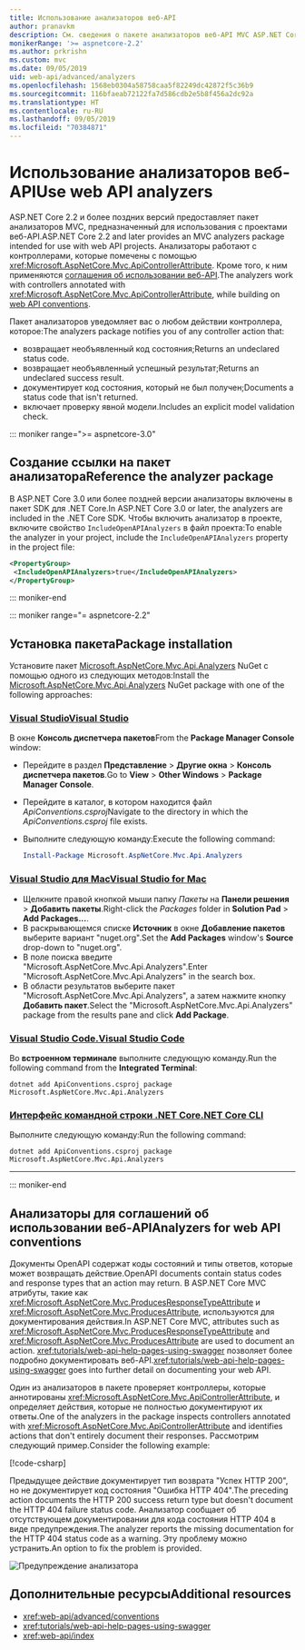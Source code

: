 ```yaml
---
title: Использование анализаторов веб-API
author: pranavkm
description: См. сведения о пакете анализаторов веб-API MVC ASP.NET Core.
monikerRange: '>= aspnetcore-2.2'
ms.author: prkrishn
ms.custom: mvc
ms.date: 09/05/2019
uid: web-api/advanced/analyzers
ms.openlocfilehash: 1568eb0304a58758caa5f82249dc42872f5c36b9
ms.sourcegitcommit: 116bfaeab72122fa7d586cdb2e5b8f456a2dc92a
ms.translationtype: HT
ms.contentlocale: ru-RU
ms.lasthandoff: 09/05/2019
ms.locfileid: "70384871"
---
```

# <a name="use-web-api-analyzers"></a><span data-ttu-id="e26df-103">Использование анализаторов веб-API</span><span class="sxs-lookup"><span data-stu-id="e26df-103">Use web API analyzers</span></span>

<span data-ttu-id="e26df-104">ASP.NET Core 2.2 и более поздних версий предоставляет пакет анализаторов MVC, предназначенный для использования с проектами веб-API.</span><span class="sxs-lookup"><span data-stu-id="e26df-104">ASP.NET Core 2.2 and later provides an MVC analyzers package intended for use with web API projects.</span></span> <span data-ttu-id="e26df-105">Анализаторы работают с контроллерами, которые помечены с помощью <xref:Microsoft.AspNetCore.Mvc.ApiControllerAttribute>. Кроме того, к ним применяются [соглашения об использовании веб-API](xref:web-api/advanced/conventions).</span><span class="sxs-lookup"><span data-stu-id="e26df-105">The analyzers work with controllers annotated with <xref:Microsoft.AspNetCore.Mvc.ApiControllerAttribute>, while building on [web API conventions](xref:web-api/advanced/conventions).</span></span>

<span data-ttu-id="e26df-106">Пакет анализаторов уведомляет вас о любом действии контроллера, которое:</span><span class="sxs-lookup"><span data-stu-id="e26df-106">The analyzers package notifies you of any controller action that:</span></span>

* <span data-ttu-id="e26df-107">возвращает необъявленный код состояния;</span><span class="sxs-lookup"><span data-stu-id="e26df-107">Returns an undeclared status code.</span></span>
* <span data-ttu-id="e26df-108">возвращает необъявленный успешный результат;</span><span class="sxs-lookup"><span data-stu-id="e26df-108">Returns an undeclared success result.</span></span>
* <span data-ttu-id="e26df-109">документирует код состояния, который не был получен;</span><span class="sxs-lookup"><span data-stu-id="e26df-109">Documents a status code that isn't returned.</span></span>
* <span data-ttu-id="e26df-110">включает проверку явной модели.</span><span class="sxs-lookup"><span data-stu-id="e26df-110">Includes an explicit model validation check.</span></span>

::: moniker range=">= aspnetcore-3.0"

## <a name="reference-the-analyzer-package"></a><span data-ttu-id="e26df-111">Создание ссылки на пакет анализатора</span><span class="sxs-lookup"><span data-stu-id="e26df-111">Reference the analyzer package</span></span>

<span data-ttu-id="e26df-112">В ASP.NET Core 3.0 или более поздней версии анализаторы включены в пакет SDK для .NET Core.</span><span class="sxs-lookup"><span data-stu-id="e26df-112">In ASP.NET Core 3.0 or later, the analyzers are included in the .NET Core SDK.</span></span> <span data-ttu-id="e26df-113">Чтобы включить анализатор в проекте, включите свойство `IncludeOpenAPIAnalyzers` в файл проекта:</span><span class="sxs-lookup"><span data-stu-id="e26df-113">To enable the analyzer in your project, include the `IncludeOpenAPIAnalyzers` property in the project file:</span></span>

```xml
<PropertyGroup>
 <IncludeOpenAPIAnalyzers>true</IncludeOpenAPIAnalyzers>
</PropertyGroup>
```

::: moniker-end

::: moniker range="= aspnetcore-2.2"

## <a name="package-installation"></a><span data-ttu-id="e26df-114">Установка пакета</span><span class="sxs-lookup"><span data-stu-id="e26df-114">Package installation</span></span>

<span data-ttu-id="e26df-115">Установите пакет [Microsoft.AspNetCore.Mvc.Api.Analyzers](https://www.nuget.org/packages/Microsoft.AspNetCore.Mvc.Api.Analyzers) NuGet с помощью одного из следующих методов:</span><span class="sxs-lookup"><span data-stu-id="e26df-115">Install the [Microsoft.AspNetCore.Mvc.Api.Analyzers](https://www.nuget.org/packages/Microsoft.AspNetCore.Mvc.Api.Analyzers) NuGet package with one of the following approaches:</span></span>

### <a name="visual-studiotabvisual-studio"></a>[<span data-ttu-id="e26df-116">Visual Studio</span><span class="sxs-lookup"><span data-stu-id="e26df-116">Visual Studio</span></span>](#tab/visual-studio)

<span data-ttu-id="e26df-117">В окне **Консоль диспетчера пакетов**</span><span class="sxs-lookup"><span data-stu-id="e26df-117">From the **Package Manager Console** window:</span></span>
  * <span data-ttu-id="e26df-118">Перейдите в раздел **Представление** > **Другие окна** > **Консоль диспетчера пакетов**.</span><span class="sxs-lookup"><span data-stu-id="e26df-118">Go to **View** > **Other Windows** > **Package Manager Console**.</span></span>
  * <span data-ttu-id="e26df-119">Перейдите в каталог, в котором находится файл *ApiConventions.csproj*</span><span class="sxs-lookup"><span data-stu-id="e26df-119">Navigate to the directory in which the *ApiConventions.csproj* file exists.</span></span>
  * <span data-ttu-id="e26df-120">Выполните следующую команду:</span><span class="sxs-lookup"><span data-stu-id="e26df-120">Execute the following command:</span></span>

    ```powershell
    Install-Package Microsoft.AspNetCore.Mvc.Api.Analyzers
    ```

### <a name="visual-studio-for-mactabvisual-studio-mac"></a>[<span data-ttu-id="e26df-121">Visual Studio для Mac</span><span class="sxs-lookup"><span data-stu-id="e26df-121">Visual Studio for Mac</span></span>](#tab/visual-studio-mac)

* <span data-ttu-id="e26df-122">Щелкните правой кнопкой мыши папку *Пакеты* на **Панели решения** > **Добавить пакеты**.</span><span class="sxs-lookup"><span data-stu-id="e26df-122">Right-click the *Packages* folder in **Solution Pad** > **Add Packages...**.</span></span>
* <span data-ttu-id="e26df-123">В раскрывающемся списке **Источник** в окне **Добавление пакетов** выберите вариант "nuget.org".</span><span class="sxs-lookup"><span data-stu-id="e26df-123">Set the **Add Packages** window's **Source** drop-down to "nuget.org".</span></span>
* <span data-ttu-id="e26df-124">В поле поиска введите "Microsoft.AspNetCore.Mvc.Api.Analyzers".</span><span class="sxs-lookup"><span data-stu-id="e26df-124">Enter "Microsoft.AspNetCore.Mvc.Api.Analyzers" in the search box.</span></span>
* <span data-ttu-id="e26df-125">В области результатов выберите пакет "Microsoft.AspNetCore.Mvc.Api.Analyzers", а затем нажмите кнопку **Добавить пакет**.</span><span class="sxs-lookup"><span data-stu-id="e26df-125">Select the "Microsoft.AspNetCore.Mvc.Api.Analyzers" package from the results pane and click **Add Package**.</span></span>

### <a name="visual-studio-codetabvisual-studio-code"></a>[<span data-ttu-id="e26df-126">Visual Studio Code.</span><span class="sxs-lookup"><span data-stu-id="e26df-126">Visual Studio Code</span></span>](#tab/visual-studio-code)

<span data-ttu-id="e26df-127">Во **встроенном терминале** выполните следующую команду.</span><span class="sxs-lookup"><span data-stu-id="e26df-127">Run the following command from the **Integrated Terminal**:</span></span>

```console
dotnet add ApiConventions.csproj package Microsoft.AspNetCore.Mvc.Api.Analyzers
```

### <a name="net-core-clitabnetcore-cli"></a>[<span data-ttu-id="e26df-128">Интерфейс командной строки .NET Core</span><span class="sxs-lookup"><span data-stu-id="e26df-128">.NET Core CLI</span></span>](#tab/netcore-cli)

<span data-ttu-id="e26df-129">Выполните следующую команду:</span><span class="sxs-lookup"><span data-stu-id="e26df-129">Run the following command:</span></span>

```console
dotnet add ApiConventions.csproj package Microsoft.AspNetCore.Mvc.Api.Analyzers
```

---

::: moniker-end

## <a name="analyzers-for-web-api-conventions"></a><span data-ttu-id="e26df-130">Анализаторы для соглашений об использовании веб-API</span><span class="sxs-lookup"><span data-stu-id="e26df-130">Analyzers for web API conventions</span></span>

<span data-ttu-id="e26df-131">Документы OpenAPI содержат коды состояний и типы ответов, которые может возвращать действие.</span><span class="sxs-lookup"><span data-stu-id="e26df-131">OpenAPI documents contain status codes and response types that an action may return.</span></span> <span data-ttu-id="e26df-132">В ASP.NET Core MVC атрибуты, такие как <xref:Microsoft.AspNetCore.Mvc.ProducesResponseTypeAttribute> и <xref:Microsoft.AspNetCore.Mvc.ProducesAttribute>, используются для документирования действия.</span><span class="sxs-lookup"><span data-stu-id="e26df-132">In ASP.NET Core MVC, attributes such as <xref:Microsoft.AspNetCore.Mvc.ProducesResponseTypeAttribute> and <xref:Microsoft.AspNetCore.Mvc.ProducesAttribute> are used to document an action.</span></span> <span data-ttu-id="e26df-133"><xref:tutorials/web-api-help-pages-using-swagger> позволяет более подробно документировать веб-API.</span><span class="sxs-lookup"><span data-stu-id="e26df-133"><xref:tutorials/web-api-help-pages-using-swagger> goes into further detail on documenting your web API.</span></span>

<span data-ttu-id="e26df-134">Один из анализаторов в пакете проверяет контроллеры, которые аннотированы <xref:Microsoft.AspNetCore.Mvc.ApiControllerAttribute>, и определяет действия, которые не полностью документируют их ответы.</span><span class="sxs-lookup"><span data-stu-id="e26df-134">One of the analyzers in the package inspects controllers annotated with <xref:Microsoft.AspNetCore.Mvc.ApiControllerAttribute> and identifies actions that don't entirely document their responses.</span></span> <span data-ttu-id="e26df-135">Рассмотрим следующий пример.</span><span class="sxs-lookup"><span data-stu-id="e26df-135">Consider the following example:</span></span>

[!code-csharp[](conventions/sample/Controllers/ContactsController.cs?name=missing404docs&highlight=10)]

<span data-ttu-id="e26df-136">Предыдущее действие документирует тип возврата "Успех HTTP 200", но не документирует код состояния "Ошибка HTTP 404".</span><span class="sxs-lookup"><span data-stu-id="e26df-136">The preceding action documents the HTTP 200 success return type but doesn't document the HTTP 404 failure status code.</span></span> <span data-ttu-id="e26df-137">Анализатор сообщает об отсутствующем документировании для кода состояния HTTP 404 в виде предупреждения.</span><span class="sxs-lookup"><span data-stu-id="e26df-137">The analyzer reports the missing documentation for the HTTP 404 status code as a warning.</span></span> <span data-ttu-id="e26df-138">Эту проблему можно устранить.</span><span class="sxs-lookup"><span data-stu-id="e26df-138">An option to fix the problem is provided.</span></span>

![Предупреждение анализатора](conventions/_static/Analyzer.gif)

## <a name="additional-resources"></a><span data-ttu-id="e26df-140">Дополнительные ресурсы</span><span class="sxs-lookup"><span data-stu-id="e26df-140">Additional resources</span></span>

* <xref:web-api/advanced/conventions>
* <xref:tutorials/web-api-help-pages-using-swagger>
* <xref:web-api/index>
